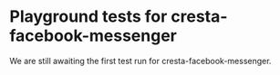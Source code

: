 # Playground tests for cresta-facebook-messenger
We are still awaiting the first test run for cresta-facebook-messenger.
